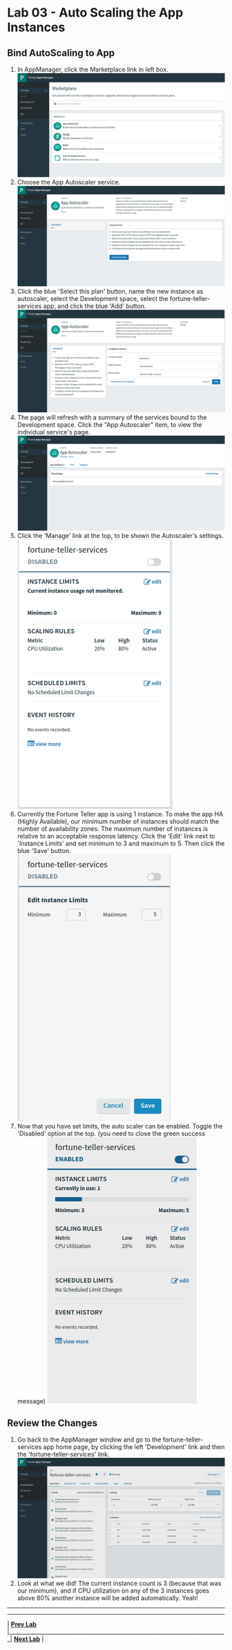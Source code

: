 [appManagerMarketplace]: img/appManagerMarketplace.png " "
[appManagerAutoscaler]: img/appManagerAutoscaler.png " "
[appManagerAutoscalerValues]: img/appManagerAutoscalerValues.png " "
[appManagerAutoscalerHome]: img/appManagerAutoscalerHome.png " "
[AppManagerAutoscalerSettings]: img/AppManagerAutoscalerSettings.png " "
[appManagerAutoscalerMinMax]: img/appManagerAutoscalerMinMax.png " "
[appManagerAutoscalerEnabled]: img/appManagerAutoscalerEnabled.png " "
[appManagerFTServiceHome]: img/appManagerFTServiceHome.png " "

# Lab 03 - Auto Scaling the App Instances

## Bind AutoScaling to App
1. In AppManager, click the Marketplace link in left box.
![alt text][appManagerMarketplace]
2. Choose the App Autoscaler service.
![alt text][appManagerAutoscaler]
3. Click the blue 'Select this plan' button, name the new instance as autoscaler, select the Development space, select the fortune-teller-services app, and click the blue 'Add' button.
![alt text][appManagerAutoscalerValues]
4. The page will refresh with a summary of the services bound to the Development space. Click the "App Autoscaler" item, to view the individual service's page.
![alt text][appManagerAutoscalerHome]
5. Click the 'Manage' link at the top, to be shown the Autoscaler's settings.
![alt text][AppManagerAutoscalerSettings]
6. Currently the Fortune Teller app is using 1 instance. To make the app HA (Highly Available), our minimum number of instances should match the number of availability zones. The maximum number of instances is relative to an acceptable response latency. Click the 'Edit' link next to 'Instance Limits' and set minimum to 3 and maximum to 5. Then click the blue 'Save' button.
![alt text][appManagerAutoscalerMinMax]
7. Now that you have set limits, the auto scaler can be enabled. Toggle the 'Disabled' option at the top. (you need to close the green success message)
![alt text][appManagerAutoscalerEnabled]

## Review the Changes
1. Go back to the AppManager window and go to the fortune-teller-services app home page, by clicking the left 'Development' link and then the 'fortune-teller-services' link.
![alt text][appManagerFTServiceHome]
2. Look at what we did! The current instance count is 3 (because that was our minimum), and if CPU utilization on any of the 3 instances goes above 80% another instance will be added automatically. Yeah!


___

___
| **[Prev Lab](../Lab-02/README.md)** |_______________________________________________________________________________| **[Next Lab](../Lab-04/README.md)** |
